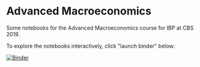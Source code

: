 # Advanced Macroeconomics
Some notebooks for the Advanced Macroeconomics course for IBP at CBS 2019.

To explore the notebooks interactively, click "launch binder" below:

[![Binder](https://mybinder.org/badge_logo.svg)](https://mybinder.org/v2/gh/karlharmenberg/advanced_macroeconomics/master)

